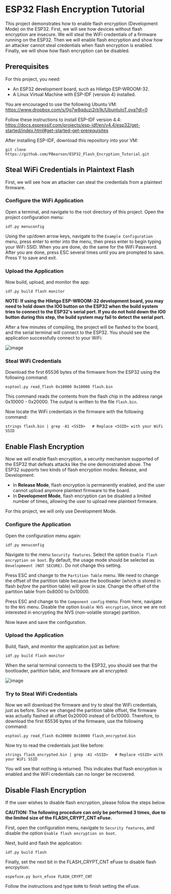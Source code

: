 # ESP32 Flash Encryption Tutorial

This project demonstrates how to enable flash encryption (Development Mode) on the ESP32. First, we will see how devices without flash encryption are insecure. We will steal the WiFi credentials of a firmware running on the ESP32. Then we will enable flash encryption and show how an attacker cannot steal credentials when flash encryption is enabled. Finally, we will show how flash encryption can be disabled.

## Prerequisites

For this project, you need:

* An ESP32 development board, such as Hiletgo ESP-WROOM-32.
* A Linux Virtual Machine with ESP-IDF (version 4) installed.

You are encouraged to use the following Ubuntu VM: https://www.dropbox.com/s/0g7w8qduzj2rb1k/UbuntuIoT.ova?dl=0

Follow these instructions to install ESP-IDF version 4.4: https://docs.espressif.com/projects/esp-idf/en/v4.4/esp32/get-started/index.html#get-started-get-prerequisites

After installing ESP-IDF, download this repository into your VM:

```
git clone https://github.com/PBearson/ESP32_Flash_Encryption_Tutorial.git
```

## Steal WiFi Credentials in Plaintext Flash

First, we will see how an attacker can steal the credentials from a plaintext firmware.

### Configure the WiFi Application

Open a terminal, and navigate to the root directory of this project. Open the project configuration menu:

```
idf.py menuconfig
```

Using the up/down arrow keys, navigate to the `Example Configuration` menu, press enter to enter into the menu, then press enter to begin typing your WiFi SSID. When you are done, do the same for the WiFi Password. After you are done, press ESC several times until you are prompted to save. Press Y to save and exit.

### Upload the Application

Now build, upload, and monitor the app:

```
idf.py build flash monitor
```

**NOTE: If using the Hiletgo ESP-WROOM-32 development board, you may need to hold down the IO0 button on the ESP32 when the build system tries to connect to the ESP32's serial port. If you do not hold down the IO0 button during this step, the build system may fail to detect the serial port.**

After a few minutes of compiling, the project will be flashed to the board, and the serial terminal will connect to the ESP32. You should see the application successfully connect to your WiFi:

![image](https://user-images.githubusercontent.com/11084018/158292160-46c9c3f7-0633-4d00-b2e4-19b427ad6cea.png)

### Steal WiFi Credentials

Download the first 65536 bytes of the firmware from the ESP32 using the following command:

```
esptool.py read_flash 0x10000 0x10000 flash.bin
```

This command reads the contents from the flash chip in the address range 0x10000 - 0x20000. The output is written to the file `flash.bin`.

Now locate the WiFi credentials in the firmware with the following command:

```
strings flash.bin | grep -A1 <SSID>   # Replace <SSID> with your WiFi SSID
```

## Enable Flash Encryption

Now we will enable flash encryption, a security mechanism supported of the ESP32 that defeats attacks like the one demonstrated above. The ESP32 supports two kinds of flash encryption modes: Release, and Development:

* In **Release Mode**, flash encryption is permanently enabled, and the user cannot upload anymore plaintext firmware to the board.
* In **Development Mode**, flash encryption can be disabled a limited number of times, allowing the user to upload new plaintext firmware.

For this project, we will only use Development Mode.

### Configure the Application

Open the configuration menu again:

```
idf.py menuconfig
```

Navigate to the menu `Security features`. Select the option `Enable flash encryption on boot`. By default, the usage mode should be selected as `Developmeent (NOT SECURE)`. Do not change this setting.

Press ESC and change to the `Partition Table` menu. We need to change the offset of the partition table because the bootloader (which is stored in flash _before_ the partition table) will grow in size. Change the offset of the partition table from 0x8000 to 0x10000.

Press ESC and change to the `Component config` menu. From here, navigate to the `NVS` menu. Disable the option `Enable NVS encryption`, since we are not interested in encrypting the NVS (non-volatile storage) partition.

Now leave and save the configuration.

### Upload the Application

Build, flash, and monitor the application just as before:

```
idf.py build flash monitor
```

When the serial terminal connects to the ESP32, you should see that the bootloader, partition table, and firmware are all encrypted:

![image](https://user-images.githubusercontent.com/11084018/158298515-6e9a4f03-aceb-4077-ae67-d2e44b9dcca5.png)

### Try to Steal WiFi Credentials

Now we will download the firmware and try to steal the WiFi credentials, just as before. Since we changed the partition table offset, the firmware was actually flashed at offset 0x20000 instead of 0x10000. Therefore, to download the first 65536 bytes of the firmware, use the following command:

```
esptool.py read_flash 0x20000 0x10000 flash_encrypted.bin
```

Now try to read the credentials just like before:

```
strings flash_encrypted.bin | grep -A1 <SSID>   # Replace <SSID> with your WiFi SSID
```

You will see that nothing is returned. This indicates that flash encryption is enabled and the WiFi credentials can no longer be recovered.

## Disable Flash Encryption

If the user wishes to disable flash encryption, please follow the steps below.

**CAUTION: The following procedure can only be performed 3 times, due to the limited size of the FLASH_CRYPT_CNT eFuse.**

First, open the configuration menu, navigate to `Security features`, and disable the option `Enable flash encryption on boot`.

Next, build and flash the application: 

```idf.py build flash```

Finally, set the next bit in the FLASH_CRYPT_CNT eFuse to disable flash encrpytion:

```
espefuse.py burn_efuse FLASH_CRYPT_CNT
````

Follow the instructions and type `BURN` to finish setting the eFuse.
